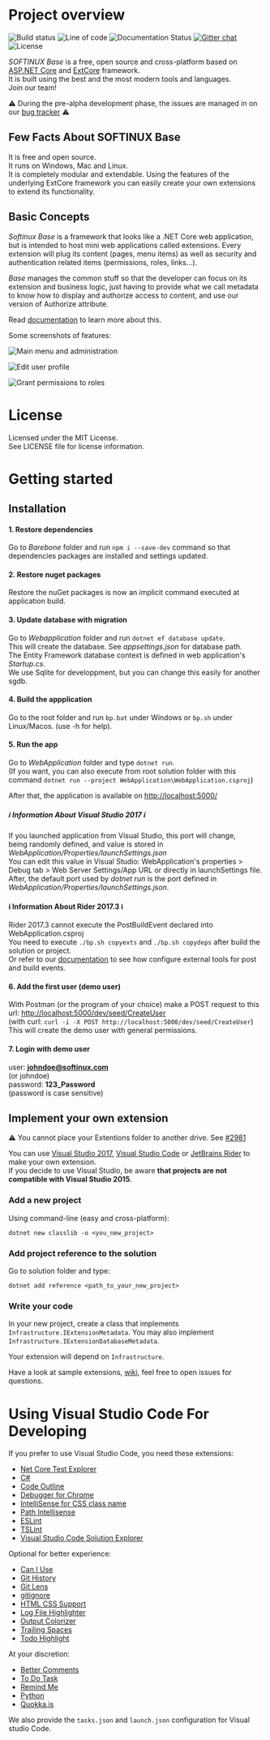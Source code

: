 # Project overview
![Build status](https://ci.appveyor.com/api/projects/status/mktm6ae3csndb9ma?svg=true) ![Line of code](https://tokei.rs/b1/github/SOFTINUX/Base) ![Documentation Status](https://readthedocs.org/projects/softinux-base/badge/?version=latest) [![Gitter chat](https://badges.gitter.im/SOFTINUX/Base/repo.png)](https://gitter.im/softinux-base/Lobby) ![License](https://img.shields.io/badge/License-MIT-blue.svg)

*SOFTINUX Base* is a free, open source and cross-platform based on [ASP.NET Core](https://docs.microsoft.com/en-us/aspnet/core/) and [ExtCore](http://extcore.net/) framework.  
It is built using the best and the most modern tools and languages.  
Join our team!

:warning: During the pre-alpha development phase, the issues are managed in on our [bug tracker](https://issues.osames.org/projects/SOFB/issues) :warning:

## Few Facts About SOFTINUX Base

It is free and open source.  
It runs on Windows, Mac and Linux.  
It is completely modular and extendable. Using the features of the underlying ExtCore framework you can easily create your own extensions to extend its functionality.

## Basic Concepts

*Softinux Base* is a framework that looks like a .NET Core web application, but is intended to host mini web applications called extensions. Every extension will plug its content (pages, menu items) as well as security and authentication related items (permissions, roles, links...).

*Base* manages the common stuff so that the developer can focus on its extension and business logic, just having to provide what we call metadata to know how to display and authorize access to content, and use our version of Authorize attribute.

Read [documentation](https://softinux-base.readthedocs.io/en/latest/?) to learn more about this.

Some screenshots of features:

![Main menu and administration](https://github.com/SOFTINUX/Base/blob/master/screenshots/menu_and_administration.png "Main menu and administration")

![Edit user profile](https://github.com/SOFTINUX/Base/blob/master/screenshots/user_profile.png "Edit user profile")

![Grant permissions to roles](https://github.com/SOFTINUX/Base/blob/master/screenshots/grant_global_permissions_wip.png "Grant permissions to roles")

# License
Licensed under the MIT License.  
See LICENSE file for license information.

# Getting started

## Installation
#### 1. Restore dependencies
Go to *Barebone* folder and run `npm i --save-dev` command so that dependencies packages are installed and settings updated.

#### 2. Restore nuget packages
Restore the nuGet packages is now an implicit command executed at application build.

#### 3. Update database with migration
Go to *Webapplication* folder and run `dotnet ef database update`.  
This will create the database. See *appsettings.json* for database path.  
The Entity Framework database context is defined in web application's *Startup.cs*.  
We use Sqlite for developpment, but you can change this easily for another sgdb.

#### 4. Build the appplication
Go to the root folder and run `bp.bat` under Windows or `bp.sh` under Linux/Macos. (use -h for help).

#### 5. Run the app
Go to *WebApplication* folder and type `dotnet run`.  
(If you want, you can also execute from root solution folder with this command `dotnet run --project WebApplication\WebApplication.csproj`)

After that, the application is available on <http://localhost:5000/>

##### :information_source: Information About Visual Studio 2017 :information_source:
If you launched application from Visual Studio, this port will change,  
being randomly defined, and value is stored in *WebApplication/Properties/launchSettings.json*  
You can edit this value in Visual Studio: WebApplication's properties > Debug tab > Web Server Settings/App URL or directly in launchSettings file.  
After, the default port used by *dotnet run* is the port defined in *WebApplication/Properties/launchSettings.json*.

#### :information_source: Information About Rider 2017.3 :information_source:
Rider 2017.3 cannot execute the PostBuildEvent declared into WebApplication.csproj  
You need to execute `./bp.sh copyexts` and `./bp.sh copydeps` after build the solution or project.  
Or refer to our [documentation](https://softinux-base.readthedocs.io/en/latest/howto/configure_rider.html) to see how configure external tools for post and build events.

#### 6. Add the first user (demo user)
With Postman (or the program of your choice) make a POST request to this url: <http://localhost:5000/dev/seed/CreateUser>  
(with curl: `curl -i -X POST http://localhost:5000/dev/seed/CreateUser`)  
This will create the demo user with general permissions.

#### 7. Login with demo user
user: **johndoe@softinux.com**  
(or johndoe)  
password: **123_Password**  
(password is case sensitive)

## Implement your own extension
:warning: You cannot place your Extentions folder to another drive. See [#2981](https://github.com/dotnet/core-setup/issues/2981#issuecomment-322572374)  
  
You can use [Visual Studio 2017](https://www.visualstudio.com/fr/downloads/), [Visual Studio Code](https://code.visualstudio.com/) or [JetBrains Rider](https://www.jetbrains.com/rider/) to make your own extension.  
If you decide to use Visual Studio, be aware **that projects are not compatible with Visual Studio 2015**.
### Add a new project
Using command-line (easy and cross-platform):

`dotnet new classlib -o <you_new_project>`

### Add project reference to the solution
Go to solution folder and type:

`dotnet add reference <path_to_your_new_project>`

### Write your code
In your new project, create a class that implements `Infrastructure.IExtensionMetadata`. You may also implement `Infrastructure.IExtensionDatabaseMetadata`.

Your extension will depend on `Infrastructure`.

Have a look at sample extensions, [wiki](https://github.com/SOFTINUX/Base/wiki), feel free to open issues for questions.

# Using Visual Studio Code For Developing
If you prefer to use Visual Studio Code, you need these extensions:

- [Net Core Test Explorer](https://marketplace.visualstudio.com/items?itemName=formulahendry.dotnet-test-explorer)
- [C#](https://marketplace.visualstudio.com/items?itemName=ms-vscode.csharp)
- [Code Outline](https://marketplace.visualstudio.com/items?itemName=patrys.vscode-code-outline)
- [Debugger for Chrome](https://marketplace.visualstudio.com/items?itemName=msjsdiag.debugger-for-chrome)
- [IntelliSense for CSS class name](https://marketplace.visualstudio.com/items?itemName=Zignd.html-css-class-completion)
- [Path Intellisense](https://marketplace.visualstudio.com/items?itemName=christian-kohler.path-intellisense)
- [ESLint](https://marketplace.visualstudio.com/items?itemName=dbaeumer.vscode-eslint)
- [TSLint](https://marketplace.visualstudio.com/items?itemName=eg2.tslint)
- [Visual Studio Code Solution Explorer](https://marketplace.visualstudio.com/items?itemName=fernandoescolar.vscode-solution-explorer)

Optional for better experience:

- [Can I Use](https://marketplace.visualstudio.com/items?itemName=akamud.vscode-caniuse)
- [Git History](https://marketplace.visualstudio.com/items?itemName=donjayamanne.githistory)
- [Git Lens](https://marketplace.visualstudio.com/items?itemName=eamodio.gitlens)
- [gitignore](https://marketplace.visualstudio.com/items?itemName=codezombiech.gitignore)
- [HTML CSS Support](https://marketplace.visualstudio.com/items?itemName=ecmel.vscode-html-css)
- [Log File Highlighter](https://marketplace.visualstudio.com/items?itemName=emilast.LogFileHighlighter)
- [Output Colorizer](https://marketplace.visualstudio.com/items?itemName=IBM.output-colorizer)
- [Trailing Spaces](https://marketplace.visualstudio.com/items?itemName=shardulm94.trailing-spaces)
- [Todo Highlight](https://marketplace.visualstudio.com/items?itemName=wayou.vscode-todo-highlight)

At your discretion:

- [Better Comments](https://marketplace.visualstudio.com/items?itemName=aaron-bond.better-comments)
- [To Do Task](https://marketplace.visualstudio.com/items?itemName=sandy081.todotasks)
- [Remind Me](https://marketplace.visualstudio.com/items?itemName=cg-cnu.vscode-remind-me)
- [Python](https://marketplace.visualstudio.com/items?itemName=donjayamanne.python)
- [Quokka.js](https://marketplace.visualstudio.com/items?itemName=WallabyJs.quokka-vscode)

We also provide the `tasks.json` and `launch.json` configuration for Visual studio Code.
